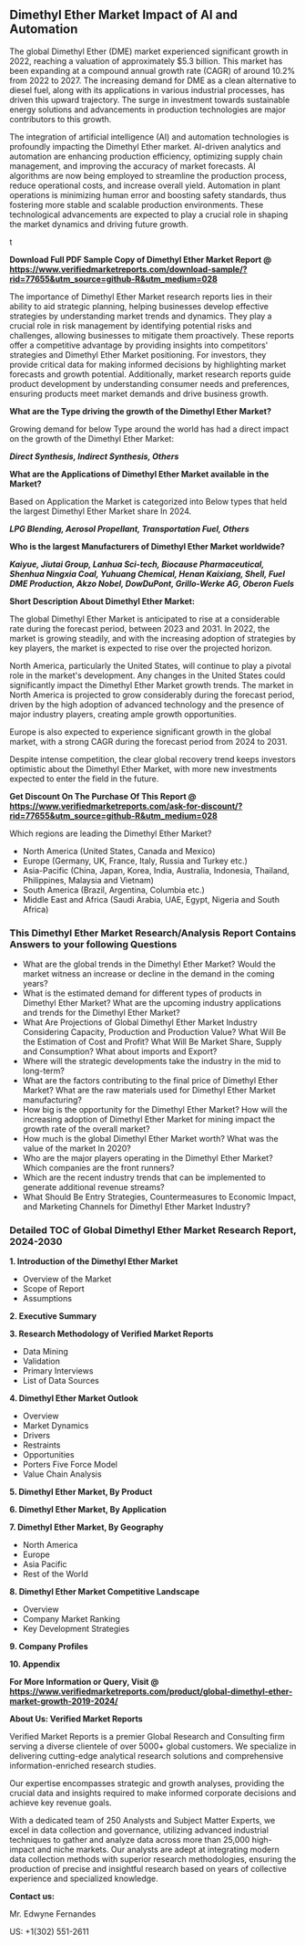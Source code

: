 <h2>Dimethyl Ether Market Impact of AI and Automation</h2><p>The global Dimethyl Ether (DME) market experienced significant growth in 2022, reaching a valuation of approximately $5.3 billion. This market has been expanding at a compound annual growth rate (CAGR) of around 10.2% from 2022 to 2027. The increasing demand for DME as a clean alternative to diesel fuel, along with its applications in various industrial processes, has driven this upward trajectory. The surge in investment towards sustainable energy solutions and advancements in production technologies are major contributors to this growth.</p><p>The integration of artificial intelligence (AI) and automation technologies is profoundly impacting the Dimethyl Ether market. AI-driven analytics and automation are enhancing production efficiency, optimizing supply chain management, and improving the accuracy of market forecasts. AI algorithms are now being employed to streamline the production process, reduce operational costs, and increase overall yield. Automation in plant operations is minimizing human error and boosting safety standards, thus fostering more stable and scalable production environments. These technological advancements are expected to play a crucial role in shaping the market dynamics and driving future growth.</p>t</p><p id="" class=""><strong>Download Full PDF Sample Copy of Dimethyl Ether Market Report @ <a href="https://www.verifiedmarketreports.com/download-sample/?rid=77655&utm_source=github-R&utm_medium=028" target="_blank">https://www.verifiedmarketreports.com/download-sample/?rid=77655&utm_source=github-R&utm_medium=028</a></strong></p><p>The importance of&nbsp;Dimethyl Ether Market research reports lies in their ability to aid strategic planning, helping businesses develop effective strategies by understanding market trends and dynamics. They play a crucial role in risk management by identifying potential risks and challenges, allowing businesses to mitigate them proactively. These reports offer a competitive advantage by providing insights into competitors' strategies and Dimethyl Ether Market positioning. For investors, they provide critical data for making informed decisions by highlighting market forecasts and growth potential. Additionally, market research reports guide product development by understanding consumer needs and preferences, ensuring products meet market demands and drive business growth.</p><p><strong>What are the&nbsp;Type driving the growth of the Dimethyl Ether Market?</strong></p><p id="" class="">Growing demand for below Type around the world has had a direct impact on the growth of the Dimethyl Ether Market:</p><em><strong>Direct Synthesis, Indirect Synthesis, Others</strong></em></p><strong>What are the&nbsp;Applications&nbsp;of Dimethyl Ether Market available in the Market?</strong></p><p id="" class="">Based on Application the Market is categorized into Below types that held the largest Dimethyl Ether Market share In 2024.</p><em><strong>LPG Blending, Aerosol Propellant, Transportation Fuel, Others</strong></em></p><strong>Who is the largest Manufacturers of Dimethyl Ether Market worldwide?</strong></p><p><em><strong>Kaiyue, Jiutai Group, Lanhua Sci-tech, Biocause Pharmaceutical, Shenhua Ningxia Coal, Yuhuang Chemical, Henan Kaixiang, Shell, Fuel DME Production, Akzo Nobel, DowDuPont, Grillo-Werke AG, Oberon Fuels</strong></em></p><p id="" class=""><strong>Short Description About Dimethyl Ether Market:</strong></p><p>The global Dimethyl Ether Market is anticipated to rise at a considerable rate during the forecast period, between 2023 and 2031. In 2022, the market is growing steadily, and with the increasing adoption of strategies by key players, the market is expected to rise over the projected horizon.</p><p>North America, particularly the United States, will continue to play a pivotal role in the market's development. Any changes in the United States could significantly impact the Dimethyl Ether Market growth trends. The market in North America is projected to grow considerably during the forecast period, driven by the high adoption of advanced technology and the presence of major industry players, creating ample growth opportunities.</p><p>Europe is also expected to experience significant growth in the global market, with a strong CAGR during the forecast period from 2024 to 2031.</p><p>Despite intense competition, the clear global recovery trend keeps investors optimistic about the Dimethyl Ether Market, with more new investments expected to enter the field in the future.</p><p id="" class=""><strong>Get Discount On The Purchase Of This Report @ <a href="https://www.verifiedmarketreports.com/ask-for-discount/?rid=77655&utm_source=github-R&utm_medium=028" target="_blank">https://www.verifiedmarketreports.com/ask-for-discount/?rid=77655&utm_source=github-R&utm_medium=028</a></strong></p>Which regions are leading the Dimethyl Ether Market?</p><ul><li>North America (United States, Canada and Mexico)</li><li>Europe (Germany, UK, France, Italy, Russia and Turkey etc.)</li><li>Asia-Pacific (China, Japan, Korea, India, Australia, Indonesia, Thailand, Philippines, Malaysia and Vietnam)</li><li>South America (Brazil, Argentina, Columbia etc.)</li><li>Middle East and Africa (Saudi Arabia, UAE, Egypt, Nigeria and South Africa)</li></ul><h3 id="" class="">This Dimethyl Ether Market Research/Analysis Report Contains Answers to your following Questions</h3><ul><li>What are the global trends in the Dimethyl Ether Market? Would the market witness an increase or decline in the demand in the coming years?</li><li>What is the estimated demand for different types of products in Dimethyl Ether Market? What are the upcoming industry applications and trends for the Dimethyl Ether Market?</li><li>What Are Projections of Global Dimethyl Ether Market Industry Considering Capacity, Production and Production Value? What Will Be the Estimation of Cost and Profit? What Will Be Market Share, Supply and Consumption? What about imports and Export?</li><li>Where will the strategic developments take the industry in the mid to long-term?</li><li>What are the factors contributing to the final price of Dimethyl Ether Market? What are the raw materials used for Dimethyl Ether Market manufacturing?</li><li>How big is the opportunity for the Dimethyl Ether Market? How will the increasing adoption of Dimethyl Ether Market for mining impact the growth rate of the overall market?</li><li>How much is the global Dimethyl Ether Market worth? What was the value of the market In 2020?</li><li>Who are the major players operating in the Dimethyl Ether Market? Which companies are the front runners?</li><li>Which are the recent industry trends that can be implemented to generate additional revenue streams?</li><li>What Should Be Entry Strategies, Countermeasures to Economic Impact, and Marketing Channels for Dimethyl Ether Market Industry?</li></ul><h3 id="" class="">Detailed TOC of Global Dimethyl Ether Market Research Report, 2024-2030</h3><p id="" class=""><strong>1. Introduction of the Dimethyl Ether Market</strong></p><ul><li>Overview of the Market</li><li>Scope of Report</li><li>Assumptions</li></ul><p id="" class=""><strong>2. Executive Summary</strong></p><p id="" class=""><strong>3. Research Methodology of Verified Market Reports</strong></p><ul><li>Data Mining</li><li>Validation</li><li>Primary Interviews</li><li>List of Data Sources</li></ul><p id="" class=""><strong>4. Dimethyl Ether Market Outlook</strong></p><ul><li>Overview</li><li>Market Dynamics</li><li>Drivers</li><li>Restraints</li><li>Opportunities</li><li>Porters Five Force Model</li><li>Value Chain Analysis</li></ul><p id="" class=""><strong>5. Dimethyl Ether Market, By Product</strong></p><p id="" class=""><strong>6. Dimethyl Ether Market, By Application</strong></p><p id="" class=""><strong>7. Dimethyl Ether Market, By Geography</strong></p><ul><li>North America</li><li>Europe</li><li>Asia Pacific</li><li>Rest of the World</li></ul><p id="" class=""><strong>8. Dimethyl Ether Market Competitive Landscape</strong></p><ul><li>Overview</li><li>Company Market Ranking</li><li>Key Development Strategies</li></ul><p id="" class=""><strong>9. Company Profiles</strong></p><p id="" class=""><strong>10. Appendix</strong></p><p id="" class=""><strong>For More Information or Query, Visit @ <a href="https://www.verifiedmarketreports.com/product/global-dimethyl-ether-market-growth-2019-2024/" target="_blank">https://www.verifiedmarketreports.com/product/global-dimethyl-ether-market-growth-2019-2024/</a></strong></p><p id="" class=""><strong>About Us: Verified Market Reports</strong></p><p id="" class="">Verified Market Reports is a premier Global Research and Consulting firm serving a diverse clientele of over 5000+ global customers. We specialize in delivering cutting-edge analytical research solutions and comprehensive information-enriched research studies.</p><p id="" class="">Our expertise encompasses strategic and growth analyses, providing the crucial data and insights required to make informed corporate decisions and achieve key revenue goals.</p><p id="" class="">With a dedicated team of 250 Analysts and Subject Matter Experts, we excel in data collection and governance, utilizing advanced industrial techniques to gather and analyze data across more than 25,000 high-impact and niche markets. Our analysts are adept at integrating modern data collection methods with superior research methodologies, ensuring the production of precise and insightful research based on years of collective experience and specialized knowledge.</p><p id="" class=""><strong>Contact us:</strong></p><p id="" class="">Mr. Edwyne Fernandes</p><p id="" class="">US: +1(302) 551-2611</p>